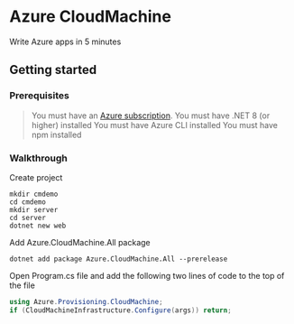 # Azure CloudMachine

Write Azure apps in 5 minutes

## Getting started

### Prerequisites

> You must have an [Azure subscription](https://azure.microsoft.com/free/dotnet/).
> You must have .NET 8 (or higher) installed
> You must have Azure CLI installed
> You must have npm installed

### Walkthrough

Create project

```dotnetcli
mkdir cmdemo
cd cmdemo
mkdir server
cd server
dotnet new web
```

Add Azure.CloudMachine.All package
```dotnetcli
dotnet add package Azure.CloudMachine.All --prerelease
```

Open Program.cs file and add the following two lines of code to the top of the file
```csharp
using Azure.Provisioning.CloudMachine;
if (CloudMachineInfrastructure.Configure(args)) return;
```

